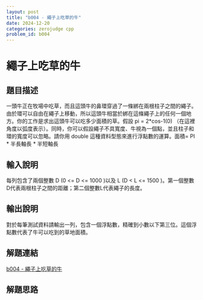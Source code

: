 ```yaml
---
layout: post
title: "b004 - 繩子上吃草的牛"
date: 2024-12-20
categories: zerojudge cpp
problem_id: b004
---
```


# 繩子上吃草的牛

## 題目描述

一頭牛正在牧場中吃草，而且這頭牛的鼻環穿過了一條綁在兩根柱子之間的繩子。由於環可以自由在繩子上移動，所以這頭牛相當於綁在這條繩子上的任何一個地方。你的工作是求出這頭牛可以吃多少面積的草。假設 pi = 2*cos-1(0) （在這裡角度以弧度表示）。同時，你可以假設繩子不具寬度、牛視為一個點，並且柱子和環的寬度可以忽略。請你用 double 這種資料型態來進行浮點數的運算。面積= PI * 半長軸長 * 半短軸長

## 輸入說明

每列包含了兩個整數 D (0 <= D <= 1000 )以及 L (D < L <= 1500 )。第一個整數D代表兩根柱子之間的距離；第二個整數L代表繩子的長度。

## 輸出說明

對於每筆測試資料請輸出一列，包含一個浮點數，精確到小數以下第三位。這個浮點數代表了牛可以吃到的草地面積。

## 解題連結

[b004 - 繩子上吃草的牛](https://zerojudge.tw/ShowProblem?problemid=b004)

## 解題思路


